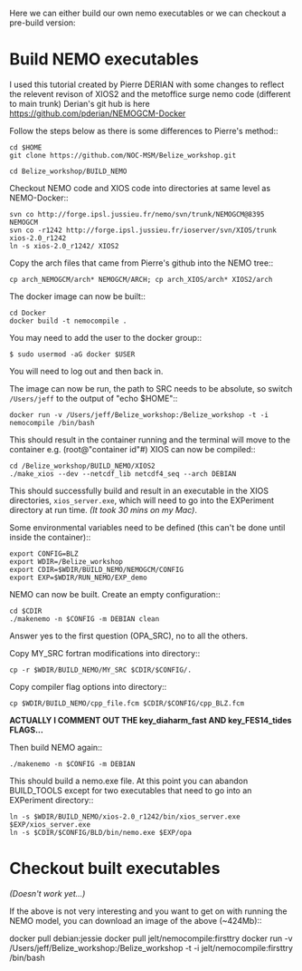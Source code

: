 Here we can either build our own nemo executables or we can checkout a pre-build
version:


Build NEMO executables
======================

I used this tutorial created by Pierre DERIAN with some changes to reflect the relevent revison of XIOS2 and the metoffice surge nemo code (different to main trunk) Derian's git hub is here https://github.com/pderian/NEMOGCM-Docker

Follow the steps below as there is some differences to Pierre's method::

	cd $HOME
	git clone https://github.com/NOC-MSM/Belize_workshop.git

	cd Belize_workshop/BUILD_NEMO


Checkout NEMO code and XIOS code into directories at same level as NEMO-Docker::

	svn co http://forge.ipsl.jussieu.fr/nemo/svn/trunk/NEMOGCM@8395 NEMOGCM
	svn co -r1242 http://forge.ipsl.jussieu.fr/ioserver/svn/XIOS/trunk xios-2.0_r1242
	ln -s xios-2.0_r1242/ XIOS2

Copy the arch files that came from Pierre's github into the NEMO tree::

	cp arch_NEMOGCM/arch* NEMOGCM/ARCH; cp arch_XIOS/arch* XIOS2/arch



The docker image can now be built::

	cd Docker
	docker build -t nemocompile .

You may need to add the user to the docker group::

	$ sudo usermod -aG docker $USER

You will need to log out and then back in.

The image can now be run, the path to SRC needs to be absolute, so switch
``/Users/jeff`` to the output of "echo $HOME"::

	docker run -v /Users/jeff/Belize_workshop:/Belize_workshop -t -i nemocompile /bin/bash

This should result in the container running and the terminal will move to the container e.g. (root@"container id"#) XIOS can now be compiled::

	cd /Belize_workshop/BUILD_NEMO/XIOS2
	./make_xios --dev --netcdf_lib netcdf4_seq --arch DEBIAN

This should successfully build and result in an executable in the XIOS
 directories, ``xios_server.exe``, which will need to go into the EXPeriment
 directory at run time. *(It took 30 mins on my Mac)*.

Some environmental variables need to be defined (this can't be
  done until inside the container)::

	export CONFIG=BLZ
	export WDIR=/Belize_workshop
	export CDIR=$WDIR/BUILD_NEMO/NEMOGCM/CONFIG
	export EXP=$WDIR/RUN_NEMO/EXP_demo

NEMO can now be built. Create an empty configuration::

	cd $CDIR
	./makenemo -n $CONFIG -m DEBIAN clean

Answer yes to the first question (OPA_SRC), no to all the others.

Copy MY_SRC fortran modifications into directory::

	cp -r $WDIR/BUILD_NEMO/MY_SRC $CDIR/$CONFIG/.

Copy compiler flag options into directory::

	cp $WDIR/BUILD_NEMO/cpp_file.fcm $CDIR/$CONFIG/cpp_BLZ.fcm

**ACTUALLY I COMMENT OUT THE key_diaharm_fast AND key_FES14_tides FLAGS...**

Then build NEMO again::

	./makenemo -n $CONFIG -m DEBIAN

This should build a nemo.exe file. At this point you can abandon BUILD_TOOLS except for two executables that need to go into an EXPeriment directory::

	ln -s $WDIR/BUILD_NEMO/xios-2.0_r1242/bin/xios_server.exe $EXP/xios_server.exe
	ln -s $CDIR/$CONFIG/BLD/bin/nemo.exe $EXP/opa



Checkout built executables
==========================

*(Doesn't work yet...)*

If the above is not very interesting and you want to get on with running the
NEMO model, you can download an image of the above (~424Mb)::

  docker pull debian:jessie	
  docker pull jelt/nemocompile:firsttry
  docker run -v /Users/jeff/Belize_workshop:/Belize_workshop -t -i jelt/nemocompile:firsttry /bin/bash